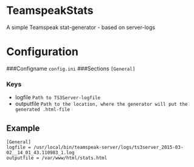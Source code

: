 # TeamspeakStats
A simple Teamspeak stat-generator - based on server-logs

# Configuration

###Configname
`config.ini`
###Sections
`[General]`
### Keys
- logfile `Path to TS3Server-logfile`
- outputfile `Path to the location, where the generator will put the generated .html-file`

## Example
```
[General]
logfile = /usr/local/bin/teamspeak-server/logs/ts3server_2015-03-02__14_01_43.110983_1.log
outputfile = /var/www/html/stats.html
```
